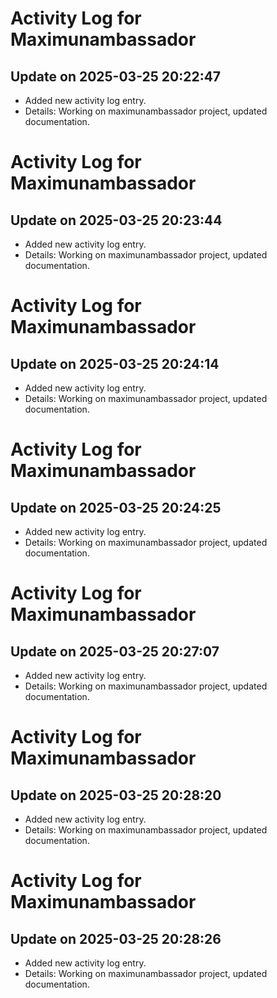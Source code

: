 # Activity Log for Maximunambassador

## Update on 2025-03-25 20:22:47
- Added new activity log entry.
- Details: Working on maximunambassador project, updated documentation.

# Activity Log for Maximunambassador

## Update on 2025-03-25 20:23:44
- Added new activity log entry.
- Details: Working on maximunambassador project, updated documentation.

# Activity Log for Maximunambassador

## Update on 2025-03-25 20:24:14
- Added new activity log entry.
- Details: Working on maximunambassador project, updated documentation.

# Activity Log for Maximunambassador

## Update on 2025-03-25 20:24:25
- Added new activity log entry.
- Details: Working on maximunambassador project, updated documentation.

# Activity Log for Maximunambassador

## Update on 2025-03-25 20:27:07
- Added new activity log entry.
- Details: Working on maximunambassador project, updated documentation.

# Activity Log for Maximunambassador

## Update on 2025-03-25 20:28:20
- Added new activity log entry.
- Details: Working on maximunambassador project, updated documentation.

# Activity Log for Maximunambassador

## Update on 2025-03-25 20:28:26
- Added new activity log entry.
- Details: Working on maximunambassador project, updated documentation.

